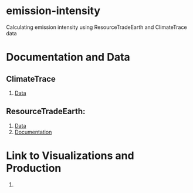 # emission-intensity
Calculating emission intensity using ResourceTradeEarth and ClimateTrace data

# Documentation and Data
## ClimateTrace
1. [Data](https://www.climatetrace.org/inventory?sector=all&time=2015-2020&country=all-countries)
## ResourceTradeEarth:
1. [Data](https://resourcetrade.earth/?year=2019&units=weight&autozoom=1)
2. [Documentation](https://resourcetrade.earth/about)

# Link to Visualizations and Production
1. 


